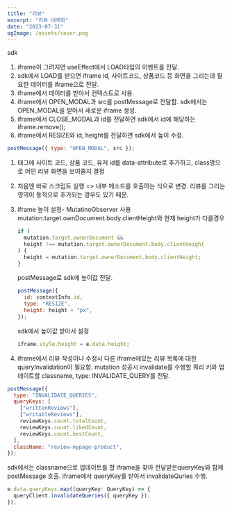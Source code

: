 ```yaml
---
title: "리뷰"
excerpt: "리뷰 내재화"
date: "2023-07-31"
ogImage: /assets/cover.png
---
```


sdk

1. iframe이 그려지면 useEffect에서 LOAD타입의 이벤트를 전달.
2. sdk에서 LOAD를 받으면 iframe id, 사이트코드, 상품코드 등 화면을 그리는데 필요한 데이터를 iframe으로 전달.
3. iframe에서 데이터를 받아서 컨텍스트로 사용.
4. iframe에서 OPEN_MODAL과 src를 postMessage로 전달함. sdk에서는 OPEN_MODAL을 받아서 새로운 iframe 생성.
5. iframe에서 CLOSE_MODAL과 id를 전달하면 sdk에서 id에 해당하는 iframe.remove();
6. iframe에서 RESIZE와 id, height를 전달하면 sdk에서 높이 수정.

```javascript
postMessage({ type: "OPEN_MODAL", src });
```

1. 태그에 사이트 코드, 상품 코드, 유저 id를 data-attribute로 추가하고, class명으로 어떤 리뷰 화면을 보여줄지 결정

2. 처음엔 바로 스크립트 실행 => 내부 메소드를 호출하는 식으로 변경.
   리뷰를 그리는 영역이 동적으로 추가되는 경우도 있기 때문.

3. iframe 높이 설정- MutatinoObserver 사용
   mutation.target.ownDocument.body.clientHeight와 현재 height가 다를경우

   ```javascript
   if (
     mutation.target.ownerDocument &&
     height !== mutation.target.ownerDocument.body.clientHeight
   ) {
     height = mutation.target.ownerDocument.body.clientHeight;
   }
   ```

   postMessage로 sdk에 높이값 전달.

   ```javascript
   postMessage({
     id: contextInfo.id,
     type: "RESIZE",
     height: height + "px",
   });
   ```

   sdk에서 높이값 받아서 설정

   ```javascript
   iframe.style.height = e.data.height;
   ```

4. iframe에서 리뷰 작성이나 수정시 다른 iframe에있는 리뷰 목록에 대한 queryInvalidation이 필요함.
   mutation 성공시 invalidate를 수행할 쿼리 키와 업데이트할 classname, type: INVALIDATE_QUERY를 전달.

```javascript
postMessage({
  type: "INVALIDATE_QUERIES",
  queryKeys: [
    ["writtenReviews"],
    ["writableReviews"],
    reviewKeys.count.totalCount,
    reviewKeys.count.likedCount,
    reviewKeys.count.bestCount,
  ],
  className: "review-mypage-product",
});
```

sdk에서는 classname으로 업데이트를 할 iframe을 찾아 전달받은queryKey와 함께 postMessage 호출.
iframe에서 queryKey를 받아서 invalidateQuries 수행.

```javascript
e.data.queryKeys.map((queryKey: QueryKey) => {
  queryClient.invalidateQueries({ queryKey });
});
```
